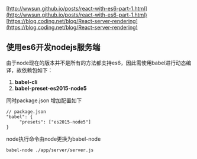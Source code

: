 [http://wwsun.github.io/posts/react-with-es6-part-1.html](http://wwsun.github.io/posts/react-with-es6-part-1.html)<br>
[https://blog.coding.net/blog/React-server-rendering](https://blog.coding.net/blog/React-server-rendering)
## 使用es6开发nodejs服务端 ##
<p>由于node现在的版本并不是所有的方法都支持es6，因此需使用babel进行动态编译，故依赖包如下：</p>

1. **babel-cli**
2. **babel-preset-es2015-node5**

同时package.json 增加配置如下

	// package.json
 	"babel": {
	     "presets": ["es2015-node5"]
 	}

node执行命令由node更换为babel-node

	babel-node ./app/server/server.js


